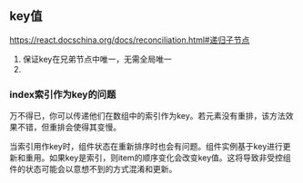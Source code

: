 ## key值
https://react.docschina.org/docs/reconciliation.html#递归子节点
1. 保证key在兄弟节点中唯一，无需全局唯一
2. 


### index索引作为key的问题

万不得已，你可以传递他们在数组中的索引作为key。若元素没有重排，该方法效果不错，但重排会使得其变慢。

当索引用作key时，组件状态在重新排序时也会有问题。组件实例基于key进行更新和重用。如果key是索引，则item的顺序变化会改变key值。这将导致非受控组件的状态可能会以意想不到的方式混淆和更新。
